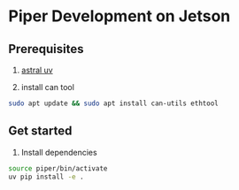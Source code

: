 # Piper Development on Jetson

## Prerequisites

1. [astral uv](https://docs.astral.sh/uv/getting-started/installation/)

2. install can tool

```bash
sudo apt update && sudo apt install can-utils ethtool
```

## Get started

1. Install dependencies
```bash
source piper/bin/activate
uv pip install -e .
```